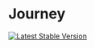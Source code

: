 # Journey

[![Latest Stable Version](https://poser.pugx.org/journey/framework/v/stable.svg)](https://packagist.org/packages/journey/framework)



